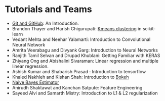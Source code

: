 # Tutorials and Teams

* [Git and GitHub](tutorial_github.md): An Introduction.
* Brandon Thayer and Harish Chigurupati: [Kmeans clustering](http://scikit-learn.org/stable/modules/clustering.html) in scikit-learn
* Vedant Mehta and Neehar Yalamarti: Introduction to Convolutional Neural Network
* Amrita Veerabagu and Divyank Garg: Introduction to Neural Networks
* Ranjith Tamil Selvan and Drupad Khublani: Getting Familiar with KERAS
* Zhiyang Ong and Abishalini Sivaraman: Linear regression and multiple linear regression.
* Ashish Kumar and Shabarish Prasad : Introduction to tensorflow
* Khaled Nakhleh and Kishan Shah: Introduction to [Bokeh](http://bokeh.pydata.org/en/0.13.0/)
* [Naive Bayes Estimator](tutorial_naivebayes.md)
* Anirudh Shaktawat and Kanchan Satpute: Feature Engineering
* Sayeed Alvi and Samarth Mistry: Introduction to L1 & L2 regularization
